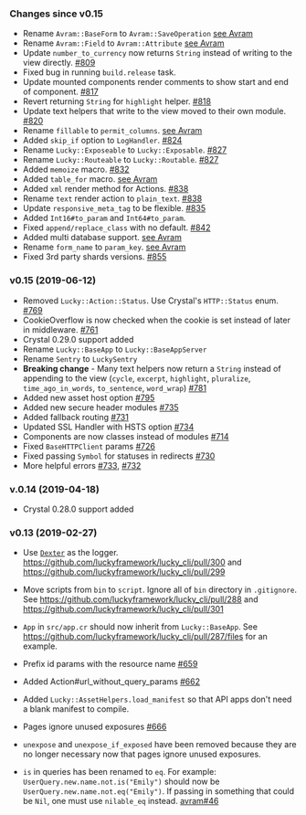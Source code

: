 ### Changes since v0.15

- Rename `Avram::BaseForm` to `Avram::SaveOperation` [see Avram](https://github.com/luckyframework/avram/pull/104)
- Rename `Avram::Field` to `Avram::Attribute` [see Avram](https://github.com/luckyframework/avram/commit/d3503a161670077c1d7b14484382132ea3ab423d)
- Update `number_to_currency` now returns `String` instead of writing to the view directly. [#809](https://github.com/luckyframework/lucky/pull/809)
- Fixed bug in running `build.release` task.
- Update mounted components render comments to show start and end of component. [#817](https://github.com/luckyframework/lucky/pull/817)
- Revert returning `String` for `highlight` helper. [#818](https://github.com/luckyframework/lucky/pull/818)
- Update text helpers that write to the view moved to their own module. [#820](https://github.com/luckyframework/lucky/pull/820)
- Rename `fillable` to `permit_columns`. [see Avram]()
- Added `skip_if` option to `LogHandler`. [#824](https://github.com/luckyframework/lucky/pull/824)
- Rename `Lucky::Exposeable` to `Lucky::Exposable`. [#827](https://github.com/luckyframework/lucky/pull/827)
- Rename `Lucky::Routeable` to `Lucky::Routable`. [#827](https://github.com/luckyframework/lucky/pull/827)
- Added `memoize` macro. [#832](https://github.com/luckyframework/lucky/pull/832)
- Added `table_for` macro. [see Avram](https://github.com/luckyframework/avram/pull/127)
- Added `xml` render method for Actions. [#838](https://github.com/luckyframework/lucky/pull/838)
- Rename `text` render action to `plain_text`. [#838](https://github.com/luckyframework/lucky/pull/838)
- Update `responsive_meta_tag` to be flexible. [#835](https://github.com/luckyframework/lucky/pull/835)
- Added `Int16#to_param` and `Int64#to_param`.
- Fixed `append/replace_class` with no default. [#842](https://github.com/luckyframework/lucky/pull/842)
- Added multi database support. [see Avram](https://github.com/luckyframework/avram/pull/136)
- Rename `form_name` to `param_key`. [see Avram](https://github.com/luckyframework/avram/pull/140)
- Fixed 3rd party shards versions. [#855](https://github.com/luckyframework/lucky/pull/855)

### v0.15 (2019-06-12)

- Removed `Lucky::Action::Status`. Use Crystal's `HTTP::Status` enum. [#769](https://github.com/luckyframework/lucky/pull/769)
- CookieOverflow is now checked when the cookie is set instead of later in middleware. [#761](https://github.com/luckyframework/lucky/pull/761)
- Crystal 0.29.0 support added
- Rename `Lucky::BaseApp` to `Lucky::BaseAppServer`
- Rename `Sentry` to `LuckySentry`
- **Breaking change** - Many text helpers now return a `String` instead of appending to the view (`cycle`, `excerpt`, `highlight`, `pluralize`, `time_ago_in_words`, `to_sentence`, `word_wrap`) [#781](https://github.com/luckyframework/lucky/pull/781)
- Added new asset host option [#795](https://github.com/luckyframework/lucky/pull/795)
- Added new secure header modules [#735](https://github.com/luckyframework/lucky/pull/735)
- Added fallback routing [#731](https://github.com/luckyframework/lucky/pull/731)
- Updated SSL Handler with HSTS option [#734](https://github.com/luckyframework/lucky/pull/734)
- Components are now classes instead of modules [#714](https://github.com/luckyframework/lucky/pull/714)
- Fixed `BaseHTTPClient` params [#726](https://github.com/luckyframework/lucky/pull/726)
- Fixed passing `Symbol` for statuses in redirects [#730](https://github.com/luckyframework/lucky/pull/730)
- More helpful errors [#733](https://github.com/luckyframework/lucky/pull/733), [#732](https://github.com/luckyframework/lucky/pull/732)


### v.0.14 (2019-04-18)

- Crystal 0.28.0 support added


### v0.13 (2019-02-27)

- Use [`Dexter`](https://github.com/luckyframework/dexter) as the logger. https://github.com/luckyframework/lucky_cli/pull/300 and https://github.com/luckyframework/lucky_cli/pull/299

- Move scripts from `bin` to `script`. Ignore all of `bin` directory in `.gitignore`. See https://github.com/luckyframework/lucky_cli/pull/288 and https://github.com/luckyframework/lucky_cli/pull/301

- `App` in `src/app.cr` should now inherit from `Lucky::BaseApp`. See https://github.com/luckyframework/lucky_cli/pull/287/files for an example.

- Prefix id params with the resource name [#659](https://github.com/luckyframework/lucky/issues/659)

- Added Action#url_without_query_params [#662](https://github.com/luckyframework/lucky/pull/662)

- Added `Lucky::AssetHelpers.load_manifest` so that API apps don't need a blank manifest to compile.

- Pages ignore unused exposures [#666](https://github.com/luckyframework/lucky/issues/666)

- `unexpose` and `unexpose_if_exposed` have been removed because they are no
longer necessary now that pages ignore unused exposures.

- `is` in queries has been renamed to `eq`. For example: `UserQuery.new.name.not.is("Emily")` should now be `UserQuery.new.name.not.eq("Emily")`. If passing in something that could be `Nil`, one must use `nilable_eq` instead. [avram#46](https://github.com/luckyframework/avram/pull/46)
